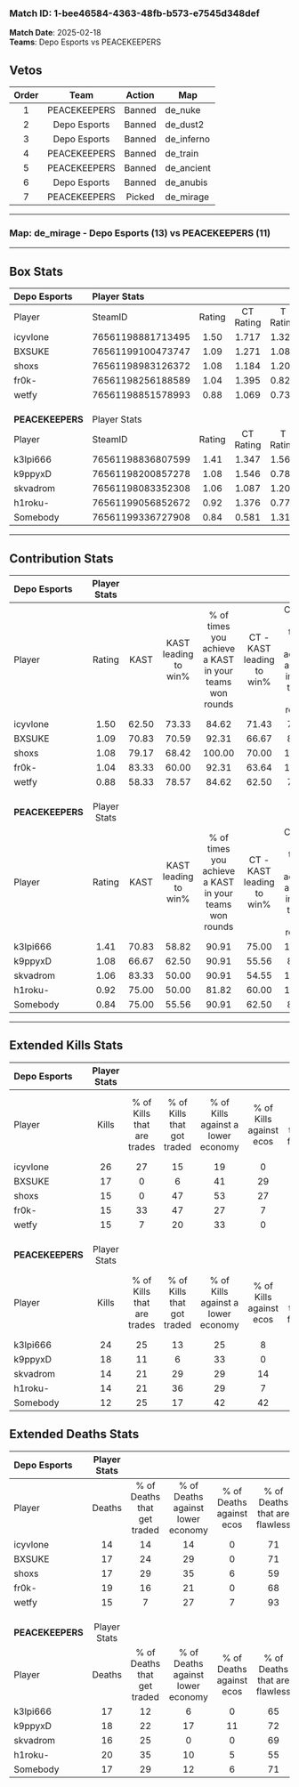 ### Match ID: 1-bee46584-4363-48fb-b573-e7545d348def  
**Match Date**: 2025-02-18  
**Teams**: Depo Esports vs PEACEKEEPERS  

## Vetos  

| Order | Team | Action | Map |
| :---: | :--: | :----: | --- |
| 1 | PEACEKEEPERS | Banned | de_nuke |
| 2 | Depo Esports | Banned | de_dust2 |
| 3 | Depo Esports | Banned | de_inferno |
| 4 | PEACEKEEPERS | Banned | de_train |
| 5 | PEACEKEEPERS | Banned | de_ancient |
| 6 | Depo Esports | Banned | de_anubis |
| 7 | PEACEKEEPERS | Picked | de_mirage |

---  

### **Map**: de_mirage - Depo Esports (13) vs PEACEKEEPERS (11)  
---  

## Box Stats  

| **Depo Esports** | Player Stats      |        |           |          |       |       |       |         |        |      |     |
| :- | :- | :-: | :-: | :-: | :-: | :-: | :-: | :-: | :-: | :-: | :-: |
| Player           | SteamID           | Rating | CT Rating | T Rating | KAST  |  ADR  | Kills | Assists | Deaths | K/D  | HS% |
| icyvlone         | 76561198881713495 |  1.50  |   1.717   |  1.321   | 62.50 | 106.7 |  26   |    3    |   14   | 1.86 | 73  |
| BXSUKE           | 76561199100473747 |  1.09  |   1.271   |  1.085   | 70.83 | 77.8  |  17   |    6    |   17   | 1.00 | 58  |
| shoxs            | 76561198983126372 |  1.08  |   1.184   |  1.204   | 79.17 | 78.6  |  15   |    7    |   17   | 0.88 | 60  |
| fr0k-            | 76561198256188589 |  1.04  |   1.395   |  0.827   | 83.33 | 69.6  |  15   |    8    |   19   | 0.79 | 73  |
| wetfy            | 76561198851578993 |  0.88  |   1.069   |  0.734   | 58.33 | 55.2  |  15   |    2    |   15   | 1.00 | 33  |
|                  |                   |        |           |          |       |       |       |         |        |      |     |
|                  |                   |        |           |          |       |       |       |         |        |      |     |
|                  |                   |        |           |          |       |       |       |         |        |      |     |
| **PEACEKEEPERS** | Player Stats      |        |           |          |       |       |       |         |        |      |     |
| Player           | SteamID           | Rating | CT Rating | T Rating | KAST  |  ADR  | Kills | Assists | Deaths | K/D  | HS% |
| k3lpi666         | 76561198836807599 |  1.41  |   1.347   |  1.566   | 70.83 | 104.5 |  24   |    3    |   17   | 1.41 | 62  |
| k9ppyxD          | 76561198200857278 |  1.08  |   1.546   |  0.787   | 66.67 | 83.3  |  18   |    3    |   18   | 1.00 | 22  |
| skvadrom         | 76561198083352308 |  1.06  |   1.087   |  1.207   | 83.33 | 69.6  |  14   |    4    |   16   | 0.88 | 71  |
| h1roku-          | 76561199056852672 |  0.92  |   1.376   |  0.770   | 75.00 | 73.5  |  14   |    3    |   20   | 0.70 | 64  |
| Somebody         | 76561199336727908 |  0.84  |   0.581   |  1.315   | 75.00 | 46.3  |  12   |    6    |   17   | 0.71 | 58  |
---  

## Contribution Stats  

| **Depo Esports** | Player Stats |       |                      |                                                        |                           |                                                             |                          |                                                            |
| :- | :-: | :-: | :-: | :-: | :-: | :-: | :-: | :-: |
| Player           |    Rating    | KAST  | KAST leading to win% | % of times you achieve a KAST in your teams won rounds | CT - KAST leading to win% | CT - % of times you achieve a KAST in your teams won rounds | T - KAST leading to win% | T - % of times you achieve a KAST in your teams won rounds |
| icyvlone         |     1.50     | 62.50 |        73.33         |                         84.62                          |           71.43           |                            71.43                            |          75.00           |                           100.00                           |
| BXSUKE           |     1.09     | 70.83 |        70.59         |                         92.31                          |           66.67           |                            85.71                            |          75.00           |                           100.00                           |
| shoxs            |     1.08     | 79.17 |        68.42         |                         100.00                         |           70.00           |                           100.00                            |          66.67           |                           100.00                           |
| fr0k-            |     1.04     | 83.33 |        60.00         |                         92.31                          |           63.64           |                           100.00                            |          55.56           |                           83.33                            |
| wetfy            |     0.88     | 58.33 |        78.57         |                         84.62                          |           62.50           |                            71.43                            |          100.00          |                           100.00                           |
|                  |              |       |                      |                                                        |                           |                                                             |                          |                                                            |
|                  |              |       |                      |                                                        |                           |                                                             |                          |                                                            |
|                  |              |       |                      |                                                        |                           |                                                             |                          |                                                            |
| **PEACEKEEPERS** | Player Stats |       |                      |                                                        |                           |                                                             |                          |                                                            |
| Player           |    Rating    | KAST  | KAST leading to win% | % of times you achieve a KAST in your teams won rounds | CT - KAST leading to win% | CT - % of times you achieve a KAST in your teams won rounds | T - KAST leading to win% | T - % of times you achieve a KAST in your teams won rounds |
| k3lpi666         |     1.41     | 70.83 |        58.82         |                         90.91                          |           75.00           |                           100.00                            |          44.44           |                           80.00                            |
| k9ppyxD          |     1.08     | 66.67 |        62.50         |                         90.91                          |           55.56           |                            83.33                            |          71.43           |                           100.00                           |
| skvadrom         |     1.06     | 83.33 |        50.00         |                         90.91                          |           54.55           |                           100.00                            |          44.44           |                           80.00                            |
| h1roku-          |     0.92     | 75.00 |        50.00         |                         81.82                          |           60.00           |                           100.00                            |          37.50           |                           60.00                            |
| Somebody         |     0.84     | 75.00 |        55.56         |                         90.91                          |           62.50           |                            83.33                            |          50.00           |                           100.00                           |
---  

## Extended Kills Stats  

| **Depo Esports** | Player Stats |                            |                            |                                    |                         |                              |                                 |                                       |                    |           |
| :- | :-: | :-: | :-: | :-: | :-: | :-: | :-: | :-: | :-: | :-: |
| Player           |    Kills     | % of Kills that are trades | % of Kills that got traded | % of Kills against a lower economy | % of Kills against ecos | % of Kills that are flawless | % of Kills that are close duels | % of Kills that are assisted by flash | Pistol Round Kills | AWP Kills |
| icyvlone         |      26      |             27             |             15             |                 19                 |            0            |              69              |                8                |                   8                   |         5          |     0     |
| BXSUKE           |      17      |             0              |             6              |                 41                 |           29            |              53              |                6                |                   0                   |         2          |     0     |
| shoxs            |      15      |             0              |             47             |                 53                 |           27            |              60              |                7                |                   0                   |         0          |     0     |
| fr0k-            |      15      |             33             |             47             |                 27                 |            7            |              67              |                0                |                   0                   |         1          |     0     |
| wetfy            |      15      |             7              |             20             |                 33                 |            0            |              80              |                7                |                   7                   |         2          |    10     |
|                  |              |                            |                            |                                    |                         |                              |                                 |                                       |                    |           |
|                  |              |                            |                            |                                    |                         |                              |                                 |                                       |                    |           |
|                  |              |                            |                            |                                    |                         |                              |                                 |                                       |                    |           |
| **PEACEKEEPERS** | Player Stats |                            |                            |                                    |                         |                              |                                 |                                       |                    |           |
| Player           |    Kills     | % of Kills that are trades | % of Kills that got traded | % of Kills against a lower economy | % of Kills against ecos | % of Kills that are flawless | % of Kills that are close duels | % of Kills that are assisted by flash | Pistol Round Kills | AWP Kills |
| k3lpi666         |      24      |             25             |             13             |                 25                 |            8            |              88              |                4                |                   8                   |         2          |     0     |
| k9ppyxD          |      18      |             11             |             6              |                 33                 |            0            |              78              |                0                |                   0                   |         0          |    14     |
| skvadrom         |      14      |             21             |             29             |                 29                 |           14            |              57              |               14                |                   7                   |         1          |     0     |
| h1roku-          |      14      |             21             |             36             |                 29                 |            7            |              50              |               14                |                   0                   |         0          |     0     |
| Somebody         |      12      |             25             |             17             |                 42                 |           42            |              67              |                0                |                   8                   |         0          |     0     |
## Extended Deaths Stats  

| **Depo Esports** | Player Stats |                             |                                   |                          |                               |                            |                           |               |
| :- | :-: | :-: | :-: | :-: | :-: | :-: | :-: | :-: |
| Player           |    Deaths    | % of Deaths that get traded | % of Deaths against lower economy | % of Deaths against ecos | % of Deaths that are flawless | % of Deaths that are close | % of Deaths while blinded | Deaths to AWP |
| icyvlone         |      14      |             14              |                14                 |            0             |              71               |             0              |             7             |       3       |
| BXSUKE           |      17      |             24              |                29                 |            0             |              71               |             6              |             0             |       2       |
| shoxs            |      17      |             29              |                35                 |            6             |              59               |             12             |             0             |       2       |
| fr0k-            |      19      |             16              |                21                 |            0             |              68               |             11             |             5             |       3       |
| wetfy            |      15      |              7              |                27                 |            7             |              93               |             0              |            13             |       4       |
|                  |              |                             |                                   |                          |                               |                            |                           |               |
|                  |              |                             |                                   |                          |                               |                            |                           |               |
|                  |              |                             |                                   |                          |                               |                            |                           |               |
| **PEACEKEEPERS** | Player Stats |                             |                                   |                          |                               |                            |                           |               |
| Player           |    Deaths    | % of Deaths that get traded | % of Deaths against lower economy | % of Deaths against ecos | % of Deaths that are flawless | % of Deaths that are close | % of Deaths while blinded | Deaths to AWP |
| k3lpi666         |      17      |             12              |                 6                 |            0             |              65               |             6              |             6             |       0       |
| k9ppyxD          |      18      |             22              |                17                 |            11            |              72               |             0              |            11             |       2       |
| skvadrom         |      16      |             25              |                 0                 |            0             |              69               |             13             |             0             |       3       |
| h1roku-          |      20      |             35              |                10                 |            5             |              55               |             10             |             0             |       2       |
| Somebody         |      17      |             29              |                12                 |            6             |              71               |             0              |             0             |       3       |
